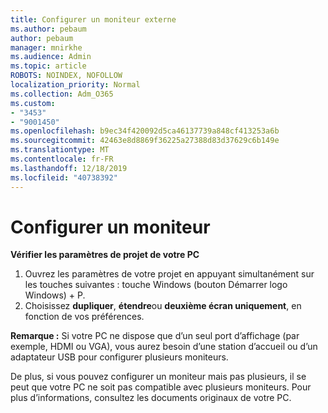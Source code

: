 ```yaml
---
title: Configurer un moniteur externe
ms.author: pebaum
author: pebaum
manager: mnirkhe
ms.audience: Admin
ms.topic: article
ROBOTS: NOINDEX, NOFOLLOW
localization_priority: Normal
ms.collection: Adm_O365
ms.custom:
- "3453"
- "9001450"
ms.openlocfilehash: b9ec34f420092d5ca46137739a848cf413253a6b
ms.sourcegitcommit: 42463e8d8869f36225a27388d83d37629c6b149e
ms.translationtype: MT
ms.contentlocale: fr-FR
ms.lasthandoff: 12/18/2019
ms.locfileid: "40738392"
---
```

# <a name="set-up-one-monitor"></a>Configurer un moniteur

**Vérifier les paramètres de projet de votre PC**

1. Ouvrez les paramètres de votre projet en appuyant simultanément sur les touches suivantes : touche Windows (bouton Démarrer logo Windows) + P.
2. Choisissez **dupliquer**, **étendre**ou **deuxième écran uniquement**, en fonction de vos préférences.

**Remarque :** Si votre PC ne dispose que d’un seul port d’affichage (par exemple, HDMI ou VGA), vous aurez besoin d’une station d’accueil ou d’un adaptateur USB pour configurer plusieurs moniteurs.

De plus, si vous pouvez configurer un moniteur mais pas plusieurs, il se peut que votre PC ne soit pas compatible avec plusieurs moniteurs. Pour plus d’informations, consultez les documents originaux de votre PC.